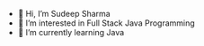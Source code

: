 - 👋 Hi, I’m Sudeep Sharma
- 👀 I’m interested in Full Stack Java Programming
- 🌱 I’m currently learning Java
<!---
Sudeep-Sharma0-0/Sudeep-Sharma0-0 is a ✨ special ✨ repository because its `README.md` (this file) appears on your GitHub profile.
You can click the Preview link to take a look at your changes.
--->

